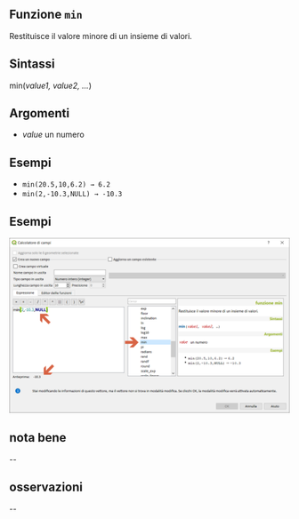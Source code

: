 ## Funzione `min`

Restituisce il valore minore di un insieme di valori.

## Sintassi

min(_value1, value2, …_)

## Argomenti

* _value_ un numero

## Esempi

* `min(20.5,10,6.2) → 6.2`
* `min(2,-10.3,NULL) → -10.3`

## Esempi

<img src="/img/matematica/min/min1.png">

## nota bene

--

## osservazioni

--